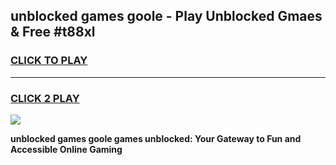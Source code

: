 
## unblocked games goole - Play Unblocked Gmaes & Free #t88xl
<h3>
<a href="https://premium.freeplayer.one?title=unblocked_games_goole&ref=01M">CLICK TO PLAY</a></h3>
<hr>

<h3>
<a href="https://premium.freeplayer.one?title=unblocked_games_goole&ref=01M">CLICK 2 PLAY</a>
  
</h3>

<a href="https://premium.freeplayer.one?title=unblocked_games_goole&ref=01M"><img src="https://clearcache.store/games.png"></a>


**unblocked games goole games unblocked: Your Gateway to Fun and Accessible Online Gaming**
